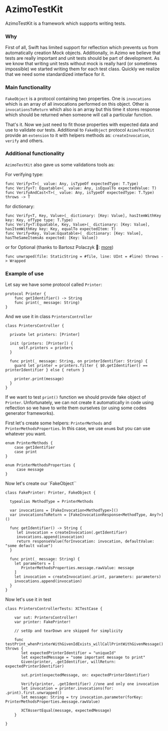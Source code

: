 # AzimoTestKit

AzimoTestKit is a framework which supports writing tests.

### Why

First of all, Swift has limited support for reflection which prevents us from automatically creation Mock objects. Additionally, in Azimo we believe that tests are really important and unit tests should be part of development. As we know that writing unit tests without mock is really hard (or sometimes impossible) we started writing them for each test class. Quickly we realize that we need some standardized interface for it.

### Main functionality

`FakeObject` is a protocol containing two properties. One is `invocations` which is an array of all invocations performed on this object. Other is `invocationsToReturn` which also is an array but this time it stores response which should be returned when someone will call a particular function.

That's it. Now we just need to fit those properties with expected data and use to validate our tests. Additional to `FakeObject` protocol `AzimoTestKit` provide an `extension` to it with helpers methods as: `createInvocation`, `verify` and others.  


### Additional functionality

`AzimoTestKit` also gave us some validations tools as:

For verifying type:

    func Verify<T>(_ value: Any, isTypeOf expectedType: T.Type)
    func Verify<T: Equatable>(_ value: Any, isEqualTo expectedValue: T)
    func VerifyAndCast<T>(_ value: Any, isTypeOf expectedType: T.Type) throws -> T

for dictionary:

    func Verify<T, Key, Value>(_ dictionary: [Key: Value], hasItemWithKey key: Key, ofType type: T.Type)
    func Verify<T:Equatable, Key, Value>(_ dictionary: [Key: Value], hasItemWithKey key: Key, equalTo expectedItem: T)
    func Verify<Key, Value:Equatable>(_ dictionary: [Key: Value], hasTheSameItemsAs expected: [Key: Value])

or for Optional (thanks to Bartosz Polaczyk 👏:
 [more](https://www.slideshare.net/BartoszPolaczyk1/lets-meet-your-expectations))

    func unwraped(file: StaticString = #file, line: UInt = #line) throws -> Wrapped

### Example of use

Let say we have some protocol called `Printer`:

    protocol Printer {
        func getIdentifier() -> String
        func print(_ message: String)
    }

And we use it in class `PrintersController`

    class PrintersController {

      private let printers: [Printer]

      init (printers: [Printer]) {
          self.printers = printers
      }

      func print(_ message: String, on printerIdentifier: String) {
        guard let printer = printers.filter { $0.getIdentifier() == printerIdentifier } else { return }

        printer.print(message)
      }
    }

If we want to test `print()` function we should provide fake object of `Printer`. Unfortunately, we can not create it automatically in code using reflection so we have to write them ourselves (or using some codes generator frameworks).

First let's create some helpers: `PrinterMethods` and `PrinterMethodsProperties`.
In this case, we use `enum`s but you can use whatever you want.

    enum PrinterMethods {
        case getIdentifier
        case print
    }

    enum PrinterMethodsProperties {
         case message
    }

Now let's create our `FakeObject``

    class FakePrinter: Printer, FakeObject {

      typealias MethodType = PrinterMethods

      var invocations = [FakeInvocation<MethodType>]()
      var invocationsToReturn = [FakeInvocationResponse<MethodType, Any?>]()

      func getIdentifier() -> String {
         let invocation = createInvocation(.getIdentifier)
         invocations.append(invocation)
         return responseValue(forInvocation: invocation, defaultValue: "some default value")
      }

      func print(_ message: String) {
        let parameters = [
           PrinterMethodsProperties.message.rawValue: message
        ]
        let invocation = createInvocation(.print, parameters: parameters)
        invocations.append(invocation)
      }
    }


Now let's use it in test

    class PrintersControllerTests: XCTestCase {

        var sut: PrintersController!
        var printer: FakePrinter!

        // setUp and tearDown are skipped for simplicity

        func testPrint_whenPrinterWithGivenIdExists_willCallPrintWithGivenMessage() throws {
           let expectedPrinterIdentifier = "uniqueId"
           let expectedMessage = "some important message to print"
           Given(printer, .getIdentifier, willReturn: expectedPrinterIdentifier)

           sut.print(expectedMessage, on: expectedPrinterIdentifier)

           Verify(printer, .getIdentifier) //one and only one invocation
           let invocation = printer.invocations(for: .print).first.unwrapped()
           let message: String = try invocation.parameter(forKey: PrinterMethodsProperties.message.rawValue)

           XCTAssertEqual(message, expectedMessage)
        }

    }
